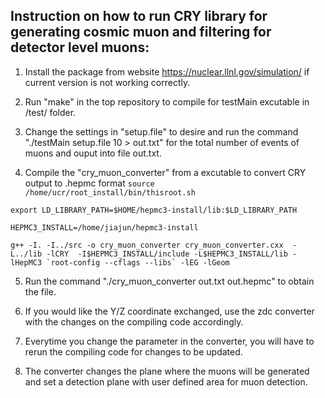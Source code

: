 ## Instruction on how to run CRY library for generating cosmic muon and filtering for detector level muons:

1. Install the package from website https://nuclear.llnl.gov/simulation/ if current version is not working correctly.

2. Run "make" in the top repository to compile for testMain excutable in /test/ folder.

3. Change the settings in "setup.file" to desire and run the command "./testMain setup.file 10 > out.txt" for the total number of events of muons and ouput into file out.txt.

4. Compile the "cry_muon_converter" from a excutable to convert CRY output to .hepmc format
```source /home/ucr/root_install/bin/thisroot.sh```

```export LD_LIBRARY_PATH=$HOME/hepmc3-install/lib:$LD_LIBRARY_PATH```

```HEPMC3_INSTALL=/home/jiajun/hepmc3-install```

```g++ -I. -I../src -o cry_muon_converter cry_muon_converter.cxx  -L../lib -lCRY  -I$HEPMC3_INSTALL/include -L$HEPMC3_INSTALL/lib -lHepMC3 `root-config --cflags --libs` -lEG -lGeom```

5. Run the command "./cry_muon_converter out.txt out.hepmc" to obtain the file.

6. If you would like the Y/Z coordinate exchanged, use the zdc converter with the changes on the compiling code accordingly.

7. Everytime you change the parameter in the converter, you will have to rerun the compiling code for changes to be updated.

8. The converter changes the plane where the muons will be generated and set a detection plane with user defined area for muon detection.
